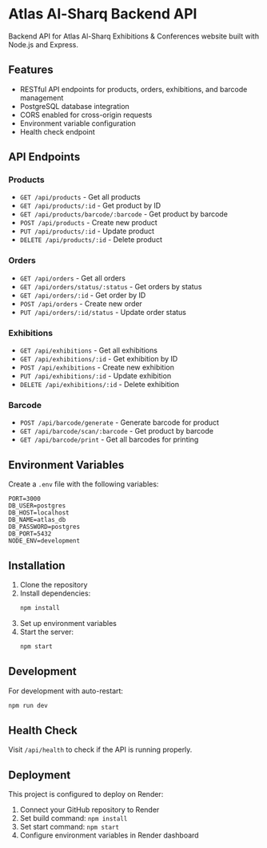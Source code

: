 # Atlas Al-Sharq Backend API

Backend API for Atlas Al-Sharq Exhibitions & Conferences website built with Node.js and Express.

## Features

- RESTful API endpoints for products, orders, exhibitions, and barcode management
- PostgreSQL database integration
- CORS enabled for cross-origin requests
- Environment variable configuration
- Health check endpoint

## API Endpoints

### Products
- `GET /api/products` - Get all products
- `GET /api/products/:id` - Get product by ID
- `GET /api/products/barcode/:barcode` - Get product by barcode
- `POST /api/products` - Create new product
- `PUT /api/products/:id` - Update product
- `DELETE /api/products/:id` - Delete product

### Orders
- `GET /api/orders` - Get all orders
- `GET /api/orders/status/:status` - Get orders by status
- `GET /api/orders/:id` - Get order by ID
- `POST /api/orders` - Create new order
- `PUT /api/orders/:id/status` - Update order status

### Exhibitions
- `GET /api/exhibitions` - Get all exhibitions
- `GET /api/exhibitions/:id` - Get exhibition by ID
- `POST /api/exhibitions` - Create new exhibition
- `PUT /api/exhibitions/:id` - Update exhibition
- `DELETE /api/exhibitions/:id` - Delete exhibition

### Barcode
- `POST /api/barcode/generate` - Generate barcode for product
- `GET /api/barcode/scan/:barcode` - Get product by barcode
- `GET /api/barcode/print` - Get all barcodes for printing

## Environment Variables

Create a `.env` file with the following variables:

```env
PORT=3000
DB_USER=postgres
DB_HOST=localhost
DB_NAME=atlas_db
DB_PASSWORD=postgres
DB_PORT=5432
NODE_ENV=development
```

## Installation

1. Clone the repository
2. Install dependencies:
   ```bash
   npm install
   ```
3. Set up environment variables
4. Start the server:
   ```bash
   npm start
   ```

## Development

For development with auto-restart:
```bash
npm run dev
```

## Health Check

Visit `/api/health` to check if the API is running properly.

## Deployment

This project is configured to deploy on Render:

1. Connect your GitHub repository to Render
2. Set build command: `npm install`
3. Set start command: `npm start`
4. Configure environment variables in Render dashboard
